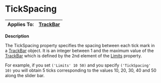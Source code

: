 




<h1 class="heading"><span class="name">TickSpacing</span></h1>

| Applies To: | [TrackBar](../a-z/trackbar.md) |
| --- | ---  |


**Description**


The TickSpacing property specifies the spacing between each tick mark in a [TrackBar](../a-z/trackbar.md) object. It is an integer between 1 and the maximum value of the [TrackBar](../a-z/trackbar.md) which is defined by the 2nd element of the [Limits](../a-z/limits.md) property.


For example, if you set `('Limits' 10 50)` and you specify `('TickSpacing' 10)` you will obtain 5 ticks corresponding to the values 10, 20, 30, 40 and 50 along the slider bar.



